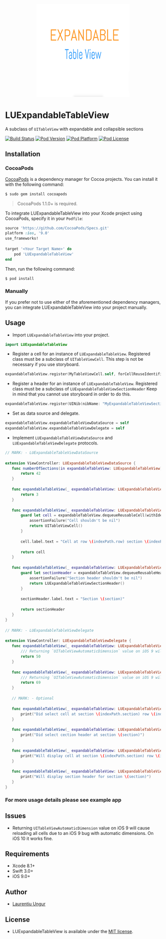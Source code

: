 <p align="center" >
    <img src="Icon.png" title="Title image" float=center width=300>
</p>

# LUExpandableTableView
A subclass of `UITableView` with expandable and collapsible sections

[![Build Status](http://img.shields.io/travis/LaurentiuUngur/LUExpandableTableView/master.svg?style=flat)](https://travis-ci.org/LaurentiuUngur/LUExpandableTableView)
[![Pod Version](http://img.shields.io/cocoapods/v/LUExpandableTableView.svg?style=flat)](http://cocoadocs.org/docsets/LUExpandableTableView/)
[![Pod Platform](http://img.shields.io/cocoapods/p/LUExpandableTableView.svg?style=flat)](http://cocoadocs.org/docsets/LUExpandableTableView/)
[![Pod License](http://img.shields.io/cocoapods/l/LUExpandableTableView.svg?style=flat)](https://opensource.org/licenses/MIT)

## Installation

### CocoaPods

[CocoaPods](http://cocoapods.org) is a dependency manager for Cocoa projects. You can install it with the following command:

```bash
$ sudo gem install cocoapods
```

> CocoaPods 1.1.0+ is required.

To integrate LUExpandableTableView into your Xcode project using CocoaPods, specify it in your `Podfile`:

```ruby
source 'https://github.com/CocoaPods/Specs.git'
platform :ios, '9.0'
use_frameworks!

target '<Your Target Name>' do
    pod 'LUExpandableTableView'
end
```

Then, run the following command:

```bash
$ pod install
```

### Manually

If you prefer not to use either of the aforementioned dependency managers, you can integrate LUExpandableTableView into your project manually.

## Usage

* Import `LUExpandableTableView` into your project.

```Swift
import LUExpandableTableView
```

* Register a cell for an instance of `LUExpandableTableView`. Registered class must be a subclass of `UITableViewCell`. This step is not be necessary if you use storyboard.

```Swift
expandableTableView.register(MyTableViewCell.self, forCellReuseIdentifier: cellReuseIdentifier)
```

* Register a header for an instance of `LUExpandableTableView`. Registered class must be a subclass of `LUExpandableTableViewSectionHeader` Keep in mind that you cannot use storyboard in order to do this.

```Swift
expandableTableView.register(UINib(nibName: "MyExpandableTableViewSectionHeader", bundle: Bundle.main), forHeaderFooterViewReuseIdentifier: sectionHeaderReuseIdentifier)
```
* Set as data source and delegate.

```Swift
expandableTableView.expandableTableViewDataSource = self
expandableTableView.expandableTableViewDelegate = self
```

 * Implement `LUExpandableTableViewDataSource` and `LUExpandableTableViewDelegate` protocols.

 ````Swift
 // MARK: - LUExpandableTableViewDataSource

extension ViewController: LUExpandableTableViewDataSource {
    func numberOfSections(in expandableTableView: LUExpandableTableView) -> Int {
        return 42
    }
    
    func expandableTableView(_ expandableTableView: LUExpandableTableView, numberOfRowsInSection section: Int) -> Int {
        return 3
    }
    
    func expandableTableView(_ expandableTableView: LUExpandableTableView, cellForRowAt indexPath: IndexPath) -> UITableViewCell {
        guard let cell = expandableTableView.dequeueReusableCell(withIdentifier: cellReuseIdentifier) as? MyTableViewCell else {
            assertionFailure("Cell shouldn't be nil")
            return UITableViewCell()
        }
        
        cell.label.text = "Cell at row \(indexPath.row) section \(indexPath.section)"
        
        return cell
    }
    
    func expandableTableView(_ expandableTableView: LUExpandableTableView, sectionHeaderOfSection section: Int) -> LUExpandableTableViewSectionHeader {
        guard let sectionHeader = expandableTableView.dequeueReusableHeaderFooterView(withIdentifier: sectionHeaderReuseIdentifier) as? MyExpandableTableViewSectionHeader else {
            assertionFailure("Section header shouldn't be nil")
            return LUExpandableTableViewSectionHeader()
        }
        
        sectionHeader.label.text = "Section \(section)"
        
        return sectionHeader
    }
}

// MARK: - LUExpandableTableViewDelegate

extension ViewController: LUExpandableTableViewDelegate {
    func expandableTableView(_ expandableTableView: LUExpandableTableView, heightForRowAt indexPath: IndexPath) -> CGFloat {
        /// Returning `UITableViewAutomaticDimension` value on iOS 9 will cause reloading all cells due to an iOS 9 bug with automatic dimensions
        return 50
    }
    
    func expandableTableView(_ expandableTableView: LUExpandableTableView, heightForHeaderInSection section: Int) -> CGFloat {
        /// Returning `UITableViewAutomaticDimension` value on iOS 9 will cause reloading all cells due to an iOS 9 bug with automatic dimensions
        return 69
    }
    
    // MARK: - Optional
    
    func expandableTableView(_ expandableTableView: LUExpandableTableView, didSelectRowAt indexPath: IndexPath) {
        print("Did select cell at section \(indexPath.section) row \(indexPath.row)")
    }
    
    func expandableTableView(_ expandableTableView: LUExpandableTableView, didSelectSectionHeader sectionHeader: LUExpandableTableViewSectionHeader, atSection section: Int) {
        print("Did select cection header at section \(section)")
    }
    
    func expandableTableView(_ expandableTableView: LUExpandableTableView, willDisplay cell: UITableViewCell, forRowAt indexPath: IndexPath) {
        print("Will display cell at section \(indexPath.section) row \(indexPath.row)")
    }
    
    func expandableTableView(_ expandableTableView: LUExpandableTableView, willDisplaySectionHeader sectionHeader: LUExpandableTableViewSectionHeader, forSection section: Int) {
        print("Will display section header for section \(section)")
    }
}
````

### For more usage details please see example app

## Issues

* Returning `UITableViewAutomaticDimension` value on iOS 9 will cause reloading all cells due to an iOS 9 bug with automatic dimensions. On iOS 10 it works fine.

## Requirements

- Xcode 8.1+
- Swift 3.0+
- iOS 9.0+

## Author
- [Laurentiu Ungur](https://github.com/LaurentiuUngur)

## License
- LUExpandableTableView is available under the [MIT license](LICENSE).
